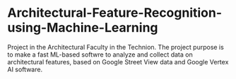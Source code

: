# Architectural-Feature-Recognition-using-Machine-Learning
Project in the Architectural Faculty in the Technion. The project purpose is to make a fast ML-based softwre to analyze and collect data on architectural features, based on Google Street View data and Google Vertex AI software.
